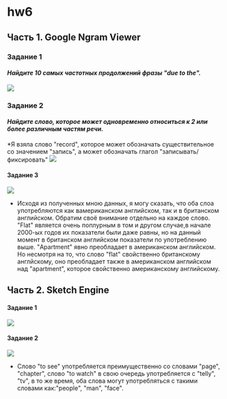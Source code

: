 # hw6

## Часть 1. Google Ngram Viewer

### Задание 1
#### *Найдите 10 самых частотных продолжений фразы "due to the".*
![](https://pp.userapi.com/c844320/v844320684/20e2a/ctOjE4ri1xg.jpg)

### Задание 2
#### *Найдите слово, которое может одновременно относиться к 2 или более различным частям речи.*
*Я взяла слово "record", которое может обозначать существительное со значением "запись", а может обозначать глагол "записывать/фиксировать"
![](https://pp.userapi.com/c834303/v834303696/113cd8/UQY3n8cdUFI.jpg)


#### Задание 3
![](https://pp.userapi.com/c844320/v844320684/20e4e/IiSRbGzwRNA.jpg)
- Исходя из полученных мною данных, я могу сказать, что оба слоа употребляются как вамериканском английском, так и в британском английском. Обратим своё внимание отдельно на каждое слово. "Flat" является очень поплурным в том и другом случае,в начале 2000-ых годов их показатели были даже равны, но на данный момент в британском английском показатели по употреблению выше. "Apartment" явно преобладает в американском английском. Но несмотря на то, что слово "flat" свойственно британскому англйскому, оно преобладает также в американском английском над "apartment", которое свойственно американскому английскому.


## Часть 2. Sketch Engine

#### Задание 1
![](https://sun9-1.userapi.com/c840734/v840734958/72c36/3_Ko1y3SLJI.jpg)

#### Задание 2
![](https://sun9-7.userapi.com/c840734/v840734591/72df0/5LBINl-LfoU.jpg)
- Слово "to see" употребляется преимущественно со словами "page", "chapter", слово "to watch" в свою очередь употребляется с  "telly", "tv", в то же время, оба слова могут употребляться с такими словами как:"people", "man", "face".
